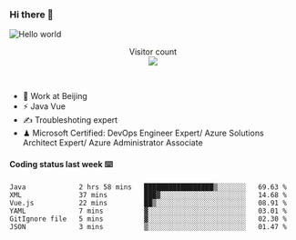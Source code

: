 ### Hi there 👋

<img src="https://raw.githubusercontent.com/sagar-viradiya/sagar-viradiya/master/resources/banner.png" alt="Hello world">
<p align="center"> 
  Visitor count<br/>
  <img src="https://profile-counter.glitch.me/youszoe/count.svg" />
</p>
<br/>

- 🍻 Work at Beijing 
- ⚡ Java Vue
- ✍️ Troubleshoting expert
- ♟  Microsoft Certified: DevOps Engineer Expert/ Azure Solutions Architect Expert/ Azure Administrator Associate

#### Coding status last week ⌨️

<!--START_SECTION:waka-->

```text
Java             2 hrs 58 mins   █████████████████▒░░░░░░░   69.63 %
XML              37 mins         ███▓░░░░░░░░░░░░░░░░░░░░░   14.68 %
Vue.js           22 mins         ██▒░░░░░░░░░░░░░░░░░░░░░░   08.91 %
YAML             7 mins          ▓░░░░░░░░░░░░░░░░░░░░░░░░   03.01 %
GitIgnore file   5 mins          ▓░░░░░░░░░░░░░░░░░░░░░░░░   02.30 %
JSON             3 mins          ▒░░░░░░░░░░░░░░░░░░░░░░░░   01.47 %
```

<!--END_SECTION:waka-->

<br/>
<center><img src="http://ghchart.rshah.org/409ba5/yousazoe" alt="" /></center>


